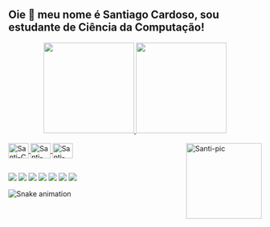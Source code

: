 ## Oie 👋 meu nome é Santiago Cardoso, sou estudante de Ciência da Computação!

<div align="center">

  <a href="https://github.com/santiagocardoso">
  <img height="180em" src="https://github-readme-stats.vercel.app/api?username=santiagocardoso&show_icons=true&theme=dracula&include_all_commits=true&count_private=true"/>
  <img height="180em" src="https://github-readme-stats.vercel.app/api/top-langs/?username=santiagocardoso&layout=compact&langs_count=7&theme=dracula"/>
  
</div>

<div style="display: inline_block"><br>

  <img align="center" alt="Santi-C" height="30" width="40" src="https://cdn.jsdelivr.net/gh/devicons/devicon/icons/c/c-original.svg"> 
  <img align="center" alt="Santi-Python" height="30" width="40" src="https://cdn.jsdelivr.net/gh/devicons/devicon/icons/python/python-original.svg">
  <img align="center" alt="Santi-Haskell" height="30" width="40" src="https://cdn.jsdelivr.net/gh/devicons/devicon/icons/haskell/haskell-original.svg"> 
  <img align="right" alt="Santi-pic" height="150" src="https://images-ext-1.discordapp.net/external/OBdZDdclbvv7pAXgRq-5ZYiZ9Yywb4krhgnPRGFgZd4/https/i.picasion.com/pic92/bfb7c3b4fbd3fec7c4dd85cef1c1efde.gif">
  
</div>
  
  ##

<div> 

  <a href="https://instagram.com/santcar7" target="_blank"><img src="https://img.shields.io/badge/-Instagram-%23E4405F?style=for-the-badge&logo=instagram&logoColor=white" target="_blank"></a>
  <a href="https://twitter.com/santcar7" target="_blank"><img src="https://img.shields.io/badge/Twitter-1DA1F2?style=for-the-badge&logo=twitter&logoColor=white" target="_blank"></a>
 	<a href="https://www.twitch.tv/santcar7" target="_blank"><img src="https://img.shields.io/badge/Twitch-9146FF?style=for-the-badge&logo=twitch&logoColor=white" target="_blank"></a>
  <a href = "mailto:santcar7@gmail.com"><img src="https://img.shields.io/badge/-Gmail-%23333?style=for-the-badge&logo=gmail&logoColor=white" target="_blank"></a>
  <a href="https://www.linkedin.com/in/santiago-cardoso-23b5b024a" target="_blank"><img src="https://img.shields.io/badge/-LinkedIn-%230077B5?style=for-the-badge&logo=linkedin&logoColor=white" target="_blank"></a> 
  <a href="https://codeforces.com/profile/santi.cardoso" target="_blank"><img src="https://img.shields.io/badge/Codeforces-445f9d?style=for-the-badge&logo=Codeforces&logoColor=white" target="_blank"></a> 
  <a href="https://www.reddit.com/user/santcar7" target="_blank"><img src="https://img.shields.io/badge/Reddit-FF4500?style=for-the-badge&logo=reddit&logoColor=white" target="_blank"></a>
  
  ![Snake animation](https://github.com/santiagocardoso/santiagocardoso/blob/output/github-contribution-grid-snake.svg)
 
</div>
